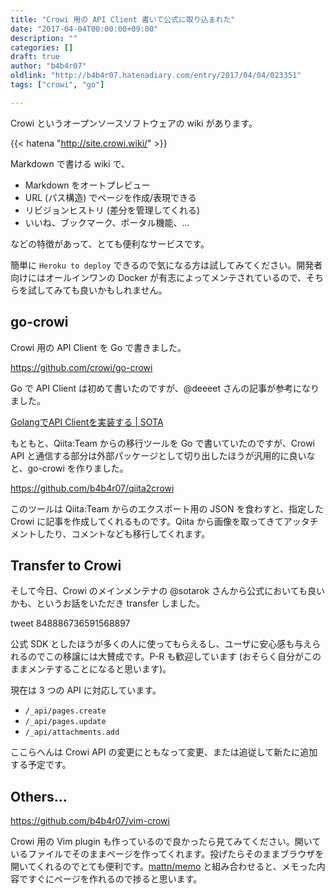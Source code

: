 ```yaml
---
title: "Crowi 用の API Client 書いて公式に取り込まれた"
date: "2017-04-04T00:00:00+09:00"
description: ""
categories: []
draft: true
author: "b4b4r07"
oldlink: "http://b4b4r07.hatenadiary.com/entry/2017/04/04/023351"
tags: ["crowi", "go"]

---
```


Crowi というオープンソースソフトウェアの wiki があります。

{{< hatena "http://site.crowi.wiki/" >}}

Markdown で書ける wiki で、

- Markdown をオートプレビュー
- URL (パス構造) でページを作成/表現できる
- リビジョンヒストリ (差分を管理してくれる)
- いいね、ブックマーク、ポータル機能、...

などの特徴があって、とても便利なサービスです。

簡単に `Heroku to deploy` できるので気になる方は試してみてください。開発者向けにはオールインワンの Docker が有志によってメンテされているので、そちらを試してみても良いかもしれません。

## go-crowi

Crowi 用の API Client を Go で書きました。


<https://github.com/crowi/go-crowi>


Go で API Client は初めて書いたのですが、@deeeet さんの記事が参考になりました。


[GolangでAPI Clientを実装する | SOTA](http://deeeet.com/writing/2016/11/01/go-api-client/)


もともと、Qiita:Team からの移行ツールを Go で書いていたのですが、Crowi API と通信する部分は外部パッケージとして切り出したほうが汎用的に良いなと、go-crowi を作りました。

<https://github.com/b4b4r07/qiita2crowi>

このツールは Qiita:Team からのエクスポート用の JSON を食わすと、指定した Crowi に記事を作成してくれるものです。Qiita から画像を取ってきてアッタチメントしたり、コメントなども移行してくれます。

## Transfer to Crowi

そして今日、Crowi のメインメンテナの @sotarok さんから公式においても良いかも、というお話をいただき transfer しました。

tweet 848886736591568897

公式 SDK としたほうが多くの人に使ってもらえるし、ユーザに安心感も与えられるのでこの移譲には大賛成です。P-R も歓迎しています (おそらく自分がこのままメンテすることになると思います)。

現在は 3 つの API に対応しています。

- `/_api/pages.create`
- `/_api/pages.update`
- `/_api/attachments.add`

ここらへんは Crowi API の変更にともなって変更、または追従して新たに追加する予定です。

## Others...

<https://github.com/b4b4r07/vim-crowi>

Crowi 用の Vim plugin も作っているので良かったら見てみてください。開いているファイルでそのままページを作ってくれます。投げたらそのままブラウザを開いてくれるのでとても便利です。[mattn/memo](https://github.com/mattn/memo) と組み合わせると、メモった内容ですぐにページを作れるので捗ると思います。
